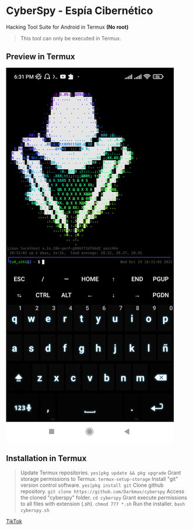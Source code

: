 # CyberSpy - Espía Cibernético
Hacking Tool Suite for Android in Termux **(No root)**
> This tool can only be executed in Termux.
## Preview in Termux
![CyberSpy](https://github.com/Darkmux/cyberspy/blob/main/images/CyberSpy.png)
## Installation in Termux
> Update Termux repositories.
`yes|pkg update && pkg upgrade`
> Grant storage permissions to Termux.
`termux-setup-storage`
> Install "git" version control software.
`yes|pkg install git`
> Clone github repository.
`git clone https://github.com/Darkmux/cyberspy`
> Access the cloned "cyberspy" folder.
`cd cyberspy`
> Grant execute permissions to all files with extension (.sh).
`chmod 777 *.sh`
> Run the installer.
`bash cyberspy.sh`

[TikTok](https://tiktok.com/@whitehacks00 "WHITE HACKS")
